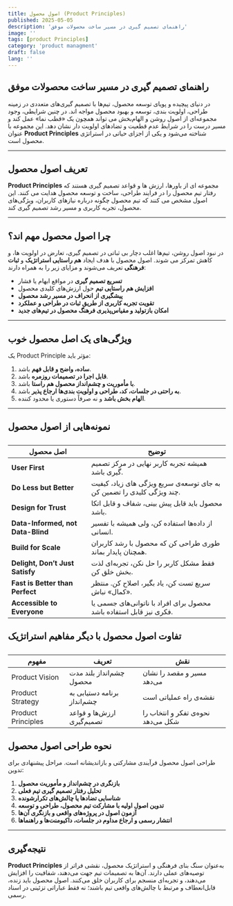 ```yaml
---
title: اصول محصول (Product Principles)
published: 2025-05-05
description: 'راهنمای تصمیم‌ گیری در مسیر ساخت محصولات موفق'
image: ''
tags: [product Principles]
category: 'product managment'
draft: false
lang: ''
---
```


## راهنمای تصمیم‌ گیری در مسیر ساخت محصولات موفق

در دنیای پیچیده و پویای توسعه محصول، تیم‌ها با تصمیم‌ گیری‌های متعددی در زمینه طراحی، اولویت‌ بندی، توسعه و بهبود محصول مواجه‌ اند. در چنین شرایطی، وجود مجموعه‌ای از اصول روشن و الهام‌بخش می‌ تواند همچون یک «قطب‌ نما» عمل کند و مسیر درست را در شرایط عدم قطعیت و تضادهای اولویت‌ دار نشان دهد. این مجموعه با عنوان **Product Principles** شناخته می‌شود و یکی از اجزای حیاتی در استراتژی محصول است.

---

## تعریف اصول محصول

**Product Principles** مجموعه‌ ای از باورها، ارزش‌ ها و قواعد تصمیم‌ گیری هستند که رفتار تیم محصول را در فرایند طراحی، ساخت و توسعه محصول هدایت می‌ کنند. این اصول مشخص می‌ کنند که تیم محصول چگونه درباره نیازهای کاربران، ویژگی‌های محصول، تجربه کاربری و مسیر رشد تصمیم‌ گیری کند.

---

## چرا اصول محصول مهم‌ اند؟

در نبود اصول روشن، تیم‌ها اغلب دچار بی‌ ثباتی در تصمیم‌ گیری، تعارض در اولویت‌ ها، و کاهش تمرکز می‌ شوند. اصول محصول با هدف ایجاد **هم‌ راستایی استراتژیک** و **ثبات فرهنگی** تعریف می‌شوند و مزایای زیر را به همراه دارند:

- **تسریع تصمیم‌ گیری** در مواقع ابهام یا فشار
- **افزایش هم‌ راستایی تیم** حول ارزش‌های کلیدی محصول
- **پیشگیری از انحراف در مسیر رشد محصول**
- **تقویت تجربه کاربری از طریق ثبات در طراحی و عملکرد**
- **امکان بازتولید و مقیاس‌پذیری فرهنگ محصول در تیم‌های جدید**

---

## ویژگی‌های یک اصل محصول خوب

یک Product Principle مؤثر باید:

1.  **ساده، واضح و قابل‌ فهم** باشد.
2.  **قابل اجرا در تصمیمات روزمره** باشد.
3.  **با مأموریت و چشم‌انداز محصول هم‌ راستا** باشد.
4.  **به راحتی در جلسات، کد، طراحی و اولویت‌ بندی‌ها ارجاع‌ پذیر** باشد.
5.  **الهام‌ بخش باشد** و نه صرفاً دستوری یا محدود کننده.

---

## نمونه‌هایی از اصول محصول

## <table data-start="1928" data-end="2939" class="w-fit min-w-(--thread-content-width)"><thead data-start="1928" data-end="2028"><tr data-start="1928" data-end="2028"><th data-start="1928" data-end="1963" data-col-size="sm">اصل محصول</th><th data-start="1963" data-end="2028" data-col-size="md">توضیح</th></tr></thead><tbody data-start="2128" data-end="2939"><tr data-start="2128" data-end="2227"><td data-start="2128" data-end="2161" data-col-size="sm"><strong data-start="2130" data-end="2144">User First</strong></td><td data-col-size="md" data-start="2161" data-end="2227">همیشه تجربه کاربر نهایی در مرکز تصمیم‌ گیری باشد.</td></tr><tr data-start="2228" data-end="2335"><td data-start="2228" data-end="2261" data-col-size="sm"><strong data-start="2230" data-end="2252">Do Less but Better</strong></td><td data-col-size="md" data-start="2261" data-end="2335">به جای توسعه‌ی سریع ویژگی‌ های زیاد، کیفیت چند ویژگی کلیدی را تضمین کن.</td></tr><tr data-start="2336" data-end="2433"><td data-start="2336" data-end="2369" data-col-size="sm"><strong data-start="2338" data-end="2358">Design for Trust</strong></td><td data-col-size="md" data-start="2369" data-end="2433">محصول باید قابل پیش‌ بینی، شفاف و قابل اتکا باشد.</td></tr><tr data-start="2434" data-end="2537"><td data-start="2434" data-end="2470" data-col-size="sm"><strong data-start="2436" data-end="2469">Data-Informed, not Data-Blind</strong></td><td data-col-size="md" data-start="2470" data-end="2537">از داده‌ها استفاده کن، ولی همیشه با تفسیر انسانی.</td></tr><tr data-start="2538" data-end="2635"><td data-start="2538" data-end="2571" data-col-size="sm"><strong data-start="2540" data-end="2559">Build for Scale</strong></td><td data-col-size="md" data-start="2571" data-end="2635">طوری طراحی کن که محصول با رشد کاربران همچنان پایدار بماند.</td></tr><tr data-start="2636" data-end="2735"><td data-start="2636" data-end="2669" data-col-size="sm"><strong data-start="2638" data-end="2669">Delight, Don’t Just Satisfy</strong></td><td data-col-size="md" data-start="2669" data-end="2735">فقط مشکل کاربر را حل نکن، تجربه‌ای لذت‌ بخش خلق کن.</td></tr><tr data-start="2736" data-end="2834"><td data-start="2736" data-end="2769" data-col-size="sm"><strong data-start="2738" data-end="2769">Fast is Better than Perfect</strong></td><td data-col-size="md" data-start="2769" data-end="2834">سریع تست کن، یاد بگیر، اصلاح کن. منتظر «کمال» نباش.</td></tr><tr data-start="2835" data-end="2939"><td data-start="2835" data-end="2868" data-col-size="sm"><strong data-start="2837" data-end="2863">Accessible to Everyone</strong></td><td data-col-size="md" data-start="2868" data-end="2939">محصول برای افراد با ناتوانی‌های جسمی یا فکری نیز قابل استفاده باشد.</td></tr></tbody></table>

## تفاوت اصول محصول با دیگر مفاهیم استراتژیک

## <table data-start="2992" data-end="3319" class="w-fit min-w-(--thread-content-width)"><thead data-start="2992" data-end="3030"><tr data-start="2992" data-end="3030"><th data-start="2992" data-end="3015" data-col-size="sm">مفهوم</th><th data-start="3015" data-end="3023" data-col-size="sm">تعریف</th><th data-start="3023" data-end="3030" data-col-size="sm">نقش</th></tr></thead><tbody data-start="3069" data-end="3319"><tr data-start="3069" data-end="3148"><td data-start="3069" data-end="3092" data-col-size="sm">Product Vision</td><td data-col-size="sm" data-start="3092" data-end="3118">چشم‌انداز بلند مدت محصول</td><td data-col-size="sm" data-start="3118" data-end="3148">مسیر و مقصد را نشان می‌دهد</td></tr><tr data-start="3149" data-end="3228"><td data-start="3149" data-end="3172" data-col-size="sm">Product Strategy</td><td data-col-size="sm" data-start="3172" data-end="3202">برنامه دستیابی به چشم‌انداز</td><td data-col-size="sm" data-start="3202" data-end="3228">نقشه‌ی راه عملیاتی است</td></tr><tr data-start="3229" data-end="3319"><td data-start="3229" data-end="3252" data-col-size="sm">Product Principles</td><td data-col-size="sm" data-start="3252" data-end="3281">ارزش‌ها و قواعد تصمیم‌گیری</td><td data-col-size="sm" data-start="3281" data-end="3319">نحوه‌ی تفکر و انتخاب را شکل می‌دهد</td></tr></tbody></table>

## نحوه طراحی اصول محصول

طراحی اصول محصول فرآیندی مشارکتی و بازاندیشانه است. مراحل پیشنهادی برای تدوین:

1.  **بازنگری در چشم‌انداز و مأموریت محصول**
2.  **تحلیل رفتار تصمیم‌ گیری تیم فعلی**
3.  **شناسایی تضادها یا چالش‌های تکرارشونده**
4.  **تدوین اصول اولیه با مشارکت تیم محصول، طراحی و توسعه**
5.  **آزمون اصول در پروژه‌های واقعی و بازنگری آن‌ها**
6.  **انتشار رسمی و ارجاع مداوم در جلسات، داکیومنت‌ها و راهنماها**

---

## نتیجه‌گیری

**Product Principles** به‌عنوان سنگ‌ بنای فرهنگی و استراتژیک محصول، نقشی فراتر از توصیه‌های عملی دارند. آن‌ها به تصمیمات تیم جهت می‌دهند، شفافیت را افزایش می‌دهند، و تجربه‌ای منسجم برای کاربران خلق می‌کنند. اصول محصول باید زنده، قابل‌انعطاف و مرتبط با چالش‌های واقعی تیم باشند؛ نه فقط عباراتی تزئینی در اسناد رسمی.
